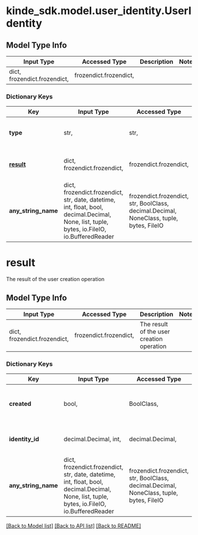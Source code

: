 # kinde_sdk.model.user_identity.UserIdentity

## Model Type Info
Input Type | Accessed Type | Description | Notes
------------ | ------------- | ------------- | -------------
dict, frozendict.frozendict,  | frozendict.frozendict,  |  |

### Dictionary Keys
Key | Input Type | Accessed Type | Description | Notes
------------ | ------------- | ------------- | ------------- | -------------
**type** | str,  | str,  | The type of identity object created | [optional]
**[result](#result)** | dict, frozendict.frozendict,  | frozendict.frozendict,  | The result of the user creation operation | [optional]
**any_string_name** | dict, frozendict.frozendict, str, date, datetime, int, float, bool, decimal.Decimal, None, list, tuple, bytes, io.FileIO, io.BufferedReader | frozendict.frozendict, str, BoolClass, decimal.Decimal, NoneClass, tuple, bytes, FileIO | any string name can be used but the value must be the correct type | [optional]

# result

The result of the user creation operation

## Model Type Info
Input Type | Accessed Type | Description | Notes
------------ | ------------- | ------------- | -------------
dict, frozendict.frozendict,  | frozendict.frozendict,  | The result of the user creation operation |

### Dictionary Keys
Key | Input Type | Accessed Type | Description | Notes
------------ | ------------- | ------------- | ------------- | -------------
**created** | bool,  | BoolClass,  | True if the user identity was successfully created | [optional]
**identity_id** | decimal.Decimal, int,  | decimal.Decimal,  | Unique id of the user&#x27;s identity in Kinde | [optional]
**any_string_name** | dict, frozendict.frozendict, str, date, datetime, int, float, bool, decimal.Decimal, None, list, tuple, bytes, io.FileIO, io.BufferedReader | frozendict.frozendict, str, BoolClass, decimal.Decimal, NoneClass, tuple, bytes, FileIO | any string name can be used but the value must be the correct type | [optional]

[[Back to Model list]](../../README.md#documentation-for-models) [[Back to API list]](../../README.md#documentation-for-api-endpoints) [[Back to README]](../../README.md)
